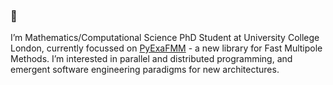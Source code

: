 ### 👋

I’m Mathematics/Computational Science PhD Student at University College London, currently focussed on [PyExaFMM](https://github.com/exafmm/pyexafmm) - a new library for Fast Multipole Methods. I’m interested in parallel and distributed programming, and emergent software engineering paradigms for new architectures.

